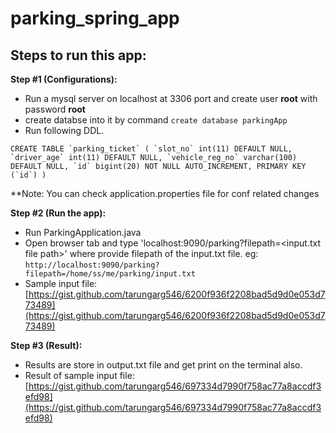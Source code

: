 
# parking_spring_app
## Steps to run this app:



**Step #1 (Configurations):**
 - Run a mysql server on localhost at 3306 port and create user **root** with password **root**
 - create databse into it by command `create
   database parkingApp` 	
 - Run following DDL.
  
 ```CREATE TABLE `parking_ticket` (
  `slot_no` int(11) DEFAULT NULL,
  `driver_age` int(11) DEFAULT NULL,
  `vehicle_reg_no` varchar(100) DEFAULT NULL,
  `id` bigint(20) NOT NULL AUTO_INCREMENT,
  PRIMARY KEY (`id`)
) ```


 **Note: You can check application.properties file for conf related changes

**Step #2 (Run the app):**
 - Run ParkingApplication.java
 -  Open browser tab and type 'localhost:9090/parking?filepath=<input.txt file path>' where provide filepath of the input.txt file. eg: `http://localhost:9090/parking?filepath=/home/ss/me/parking/input.txt`
 - Sample input file: [https://gist.github.com/tarungarg546/6200f936f2208bad5d9d0e053d773489](https://gist.github.com/tarungarg546/6200f936f2208bad5d9d0e053d773489)

  
**Step #3 (Result):**
 - Results are store in output.txt file and get print on the terminal also.
 - Result of sample input file: [https://gist.github.com/tarungarg546/697334d7990f758ac77a8accdf3efd98](https://gist.github.com/tarungarg546/697334d7990f758ac77a8accdf3efd98)

